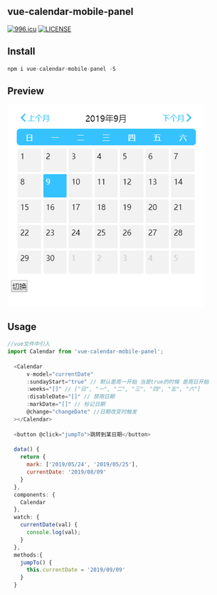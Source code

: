 ## vue-calendar-mobile-panel

[![996.icu](https://img.shields.io/badge/link-996.icu-red.svg)](https://996.icu)
[![LICENSE](https://img.shields.io/badge/license-Anti%20996-blue.svg)](https://github.com/996icu/996.ICU/blob/master/LICENSE)

## Install

```javascript
npm i vue-calendar-mobile-panel -S
```

## Preview

![image](https://raw.githubusercontent.com/zhangzhi93/vue-calendar-panel/master/static/20190830102716.png)

## Usage

```javascript
//vue文件中引入
import Calendar from 'vue-calendar-mobile-panel';

  <Calendar
      v-model="currentDate"
      :sundayStart="true" // 默认是周一开始 当是true的时候 是周日开始
      :weeks="[]" // ["日", "一", "二", "三", "四", "五", "六"]
      :disableDate="[]" // 禁用日期
      :markDate="[]" // 标记日期
      @change="changeDate" //日期改变时触发
  ></Calendar>

  <button @click="jumpTo">跳转到某日期</button>

  data() {
    return {
      mark: ['2019/05/24', '2019/05/25'],
      currentDate: '2019/08/09'
    }
  },
  components: {
    Calendar
  },
  watch: {
    currentDate(val) {
      console.log(val);
    }
  },
  methods:{
    jumpTo() {
      this.currentDate = '2019/09/09'
    }
  }
```
